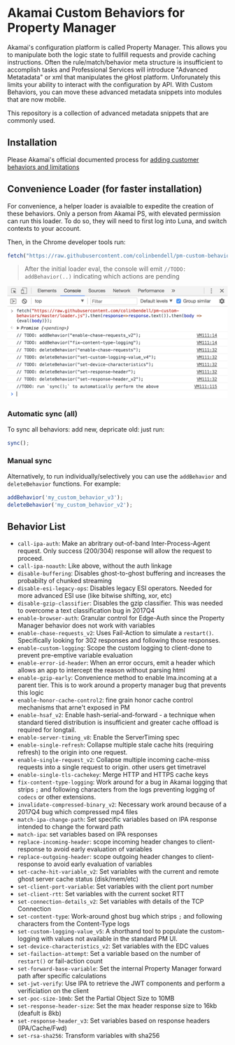 # Akamai Custom Behaviors for Property Manager

Akamai's configuration platform is called Property Manager. This allows you to manipulate both the logic state to fullfill requests and provide caching instructions. Often the rule/match/behavior meta structure is insufficient to accomplish tasks and Professional Services will introduce "Advanced Metatadata" or xml that manipulates the gHost platform. Unforunately this limits your ability to interact with the configuration by API. With Custom Behaviors, you can move these advanced metadata snippets into modules that are now mobile.

This repository is a collection of advanced metadata snippets that are commonly used.

## Installation
Please Akamai's official documented process for [adding customer behaviors and limitations](https://community.akamai.com/docs/DOC-9476)

## Convenience Loader (for faster installation)

For convenience, a helper loader is avaialble to expedite the creation of these behaviors. Only a person from Akamai PS, with elevated permission
can run this loader. To do so, they will need to first log into Luna, and switch contexts to your account.

Then, in the Chrome developer tools run:
```js
fetch("https://raw.githubusercontent.com/colinbendell/pm-custom-behaviors/master/loader.js").then(response=>response.text()).then(body => {eval(body)});
``` 
> After the initial loader eval, the console will emit `//TODO: addBehavior(..)` indicating which actions are pending

![](developer-tools.png)

### Automatic sync (all)
To sync all behaviors: add new, depricate old: just run:
```js
sync();
```

### Manual sync

Alternatively, to run individually/selectively you can use the `addBehavior` and `deleteBehavior` functions. For example:

```js
addBehavior('my_custom_behavior_v3');
deleteBehavior('my_custom_behavior_v2');
```

## Behavior List
* `call-ipa-auth`: Make an abritrary out-of-band Inter-Process-Agent request. Only success (200/304) response will allow the request to proceed. 
* `call-ipa-noauth`: Like above, without the auth linkage
* `disable-buffering`: Disables ghost-to-ghost buffering and increases the probabilty of chunked streaming
* `disable-esi-legacy-ops`: Disables legacy ESI operators. Needed for more advanced ESI use (like bitwise shifting, xor, etc) 
* `disable-gzip-classifier`: Disables the gzip classifier. This was needed to overcome a text classification bug in 2017Q4 
* `enable-browser-auth`: Granular control for Edge-Auth since the Property Manager behavior does not work with variables 
* `enable-chase-requests_v2`: Uses Fail-Action to simulate a `restart()`. Specifically looking for 302 responses and following those responses. 
* `enable-custom-logging`: Scope the custom logging to client-done to prevent pre-emptive variable evaluation 
* `enable-error-id-header`: When an error occurs, emit a header which allows an app to intercept the reason without parsing html  
* `enable-gzip-early`: Convenience method to enable lma.incoming at a parent tier. This is to work around a property manager bug that prevents this logic
* `enable-honor-cache-control2`: fine grain honor cache control mechanisms that arne't exposed in PM 
* `enable-hsaf_v2`: Enable hash-serial-and-forward - a technique when standard tiered distribution is insufficient and greater cache offload is required for longtail.
* `enable-server-timing_v8`: Enable the ServerTiming spec 
* `enable-single-refresh`: Collapse multiple stale cache hits (requiring refresh) to the origin into one request. 
* `enable-single-request_v2`: Collapse multiple incoming cache-miss requests into a single request to origin. other users get timetravel
* `enable-single-tls-cachekey`: Merge HTTP and HTTPS cache keys 
* `fix-content-type-logging`: Work around for a bug in Akamai logging that strips `;` and following characters from the logs preventing logging of `codecs` or other extensions.
* `invalidate-compressed-binary_v2`: Necessary work around because of a 2017Q4 bug which compressed mp4 files
* `match-ipa-change-path`:  Set specific variables based on IPA response intended to change the forward path
* `match-ipa`: set variables based on IPA responses
* `replace-incoming-header`: scope incoming header changes to client-response to avoid early evaluation of variables
* `replace-outgoing-header`: scope outgoing header changes to client-response to avoid early evaluation of variables 
* `set-cache-hit-variable_v2`: Set variables with the current and remote ghost server cache status (disk/mem/etc)
* `set-client-port-variable`: Set variables with the client port number
* `set-client-rtt`: Set variables with the current socket RTT
* `set-connection-details_v2`: Set variables with details of the TCP Connection 
* `set-content-type`: Work-around ghost bug which strips `;` and following characters from the Content-Type logs  
* `set-custom-logging-value_v5`: A shorthand tool to populate the custom-logging with values not available in the standard PM UI.
* `set-device-characteristics_v2`: Set variables with the EDC values
* `set-failaction-attempt`: Set a variable based on the number of `restart()` or fail-action count 
* `set-forward-base-variable`: Set the internal Property Manager forward path after specific calculations 
* `set-jwt-verify`: Use IPA to retrieve the JWT components and perform a verificiation on the client
* `set-poc-size-10mb`: Set the Partial Object Size to 10MB
* `set-response-header-size`: Set the max header response size to 16kb (deafult is 8kb)
* `set-response-header_v3`: Set variables based on response headers (IPA/Cache/Fwd)
* `set-rsa-sha256`: Transform variables with sha256